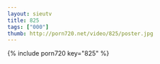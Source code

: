 ```yaml
--- 
layout: sieutv
title: 825
tags: ["000"]
thumb: http://porn720.net/video/825/poster.jpg
---
```

{% include porn720 key="825" %} 
